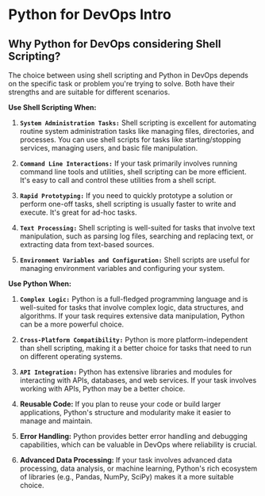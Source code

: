 # Python for DevOps Intro

## Why Python for DevOps considering Shell Scripting?

The choice between using shell scripting and Python in DevOps depends on the specific task or problem you're trying to solve. Both have their strengths and are suitable for different scenarios.

**Use Shell Scripting When:**

1. **`System Administration Tasks:`** Shell scripting is excellent for automating routine system administration tasks like managing files, directories, and processes. You can use shell scripts for tasks like starting/stopping services, managing users, and basic file manipulation.

2. **`Command Line Interactions:`** If your task primarily involves running command line tools and utilities, shell scripting can be more efficient. It's easy to call and control these utilities from a shell script.

3. **`Rapid Prototyping:`** If you need to quickly prototype a solution or perform one-off tasks, shell scripting is usually faster to write and execute. It's great for ad-hoc tasks.

4. **`Text Processing:`** Shell scripting is well-suited for tasks that involve text manipulation, such as parsing log files, searching and replacing text, or extracting data from text-based sources.

5. **`Environment Variables and Configuration:`** Shell scripts are useful for managing environment variables and configuring your system.

**Use Python When:**

1. **`Complex Logic:`** Python is a full-fledged programming language and is well-suited for tasks that involve complex logic, data structures, and algorithms. If your task requires extensive data manipulation, Python can be a more powerful choice.

2. **`Cross-Platform Compatibility:`** Python is more platform-independent than shell scripting, making it a better choice for tasks that need to run on different operating systems.

3. **`API Integration:`** Python has extensive libraries and modules for interacting with APIs, databases, and web services. If your task involves working with APIs, Python may be a better choice.

4. **Reusable Code:** If you plan to reuse your code or build larger applications, Python's structure and modularity make it easier to manage and maintain.

5. **Error Handling:** Python provides better error handling and debugging capabilities, which can be valuable in DevOps where reliability is crucial.

6. **Advanced Data Processing:** If your task involves advanced data processing, data analysis, or machine learning, Python's rich ecosystem of libraries (e.g., Pandas, NumPy, SciPy) makes it a more suitable choice.

